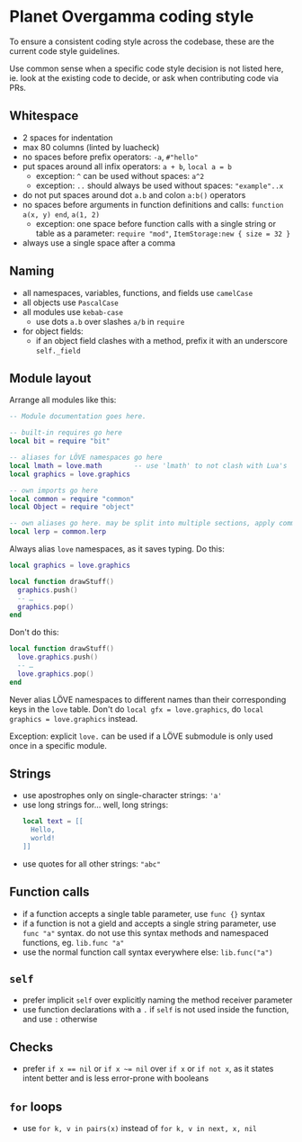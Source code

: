# Planet Overgamma coding style

To ensure a consistent coding style across the codebase, these are the current
code style guidelines.

Use common sense when a specific code style decision is not listed here,
ie. look at the existing code to decide, or ask when contributing code via PRs.

## Whitespace

- 2 spaces for indentation
- max 80 columns (linted by luacheck)
- no spaces before prefix operators: `-a`, `#"hello"`
- put spaces around all infix operators: `a + b`, `local a = b`
  - exception: `^` can be used without spaces: `a^2`
  - exception: `..` should always be used without spaces: `"example"..x`
- do not put spaces around dot `a.b` and colon `a:b()` operators
- no spaces before arguments in function definitions and calls:
  `function a(x, y) end`, `a(1, 2)`
  - exception: one space before function calls with a single string or table
    as a parameter: `require "mod"`, `ItemStorage:new { size = 32 }`
- always use a single space after a comma

## Naming

- all namespaces, variables, functions, and fields use `camelCase`
- all objects use `PascalCase`
- all modules use `kebab-case`
  - use dots `a.b` over slashes `a/b` in `require`
- for object fields:
  - if an object field clashes with a method, prefix it with an underscore
    `self._field`

## Module layout

Arrange all modules like this:

```lua
-- Module documentation goes here.

-- built-in requires go here
local bit = require "bit"

-- aliases for LÖVE namespaces go here
local lmath = love.math        -- use 'lmath' to not clash with Lua's 'math'
local graphics = love.graphics

-- own imports go here
local common = require "common"
local Object = require "object"

-- own aliases go here. may be split into multiple sections, apply common sense
local lerp = common.lerp
```

Always alias `love` namespaces, as it saves typing. Do this:

```lua
local graphics = love.graphics

local function drawStuff()
  graphics.push()
  -- …
  graphics.pop()
end
```

Don't do this:

```lua
local function drawStuff()
  love.graphics.push()
  -- …
  love.graphics.pop()
end
```

Never alias LÖVE namespaces to different names than their corresponding keys in
the `love` table. Don't do `local gfx = love.graphics`,
do `local graphics = love.graphics` instead.

Exception: explicit `love.` can be used if a LÖVE submodule is only used once
in a specific module.

## Strings

- use apostrophes only on single-character strings: `'a'`
- use long strings for… well, long strings:
    ```lua
    local text = [[
      Hello,
      world!
    ]]
  ```
- use quotes for all other strings: `"abc"`

## Function calls

- if a function accepts a single table parameter, use `func {}` syntax
- if a function is not a gield and accepts a single string parameter, use
  `func "a"` syntax. do not use this syntax methods and namespaced functions,
  eg. `lib.func "a"`
- use the normal function call syntax everywhere else: `lib.func("a")`

## `self`

- prefer implicit `self` over explicitly naming the method receiver parameter
- use function declarations with a `.` if `self` is not used inside the
  function, and use `:` otherwise

## Checks

- prefer `if x == nil` or `if x ~= nil` over `if x` or `if not x`, as it states
  intent better and is less error-prone with booleans

## `for` loops

- use `for k, v in pairs(x)` instead of `for k, v in next, x, nil`
